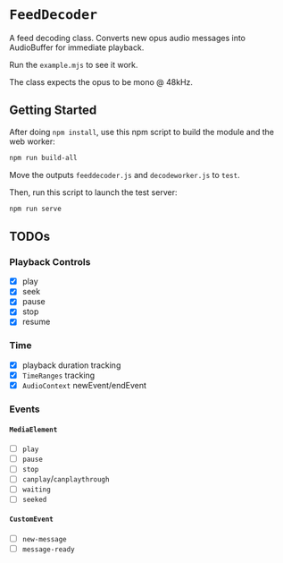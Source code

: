 # `FeedDecoder`

A feed decoding class. Converts new opus audio messages into AudioBuffer for immediate playback.

Run the `example.mjs` to see it work.

The class expects the opus to be mono @ 48kHz.

## Getting Started

After doing `npm install`, use this npm script to build the module and the web worker:

```sh
npm run build-all
```

Move the outputs `feeddecoder.js` and `decodeworker.js` to `test`.

Then, run this script to launch the test server:

```sh
npm run serve
```

## TODOs

### Playback Controls
- [x] play
- [x] seek
- [x] pause
- [x] stop
- [x] resume

### Time
- [x] playback duration tracking
- [x] `TimeRanges` tracking
- [x] `AudioContext` newEvent/endEvent

### Events
#### `MediaElement`
- [ ] `play`
- [ ] `pause`
- [ ] `stop`
- [ ] `canplay`/`canplaythrough`
- [ ] `waiting`
- [ ] `seeked`
#### `CustomEvent`
- [ ] `new-message`
- [ ] `message-ready`
